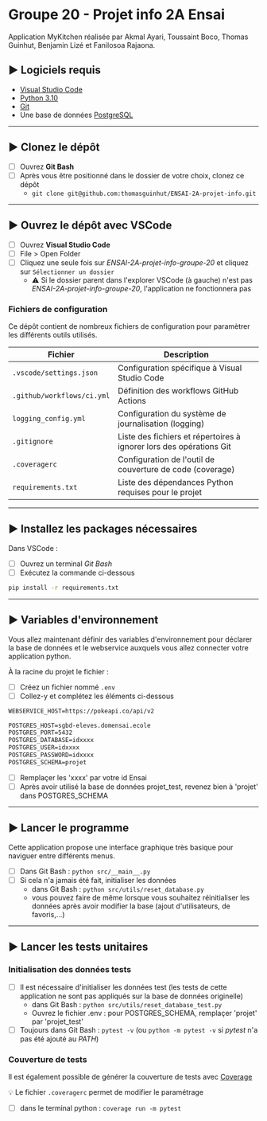 # Groupe 20 - Projet info 2A Ensai

Application MyKitchen réalisée par Akmal Ayari,  Toussaint Boco, Thomas Guinhut, Benjamin Lizé et Fanilosoa Rajaona.

## :arrow_forward: Logiciels requis

- [Visual Studio Code](https://code.visualstudio.com/)
- [Python 3.10](https://www.python.org/)
- [Git](https://git-scm.com/)
- Une base de données [PostgreSQL](https://www.postgresql.org/)

---

## :arrow_forward: Clonez le dépôt

- [ ] Ouvrez **Git Bash**
- [ ] Après vous être positionné dans le dossier de votre choix, clonez ce dépôt
  - `git clone git@github.com:thomasguinhut/ENSAI-2A-projet-info.git`

---

## :arrow_forward: Ouvrez le dépôt avec VSCode

- [ ] Ouvrez **Visual Studio Code**
- [ ] File > Open Folder
- [ ] Cliquez une seule fois sur *ENSAI-2A-projet-info-groupe-20* et cliquez sur `Sélectionner un dossier`
  - :warning: Si le dossier parent dans l'explorer VSCode (à gauche) n'est pas *ENSAI-2A-projet-info-groupe-20*, l'application ne fonctionnera pas

### Fichiers de configuration

Ce dépôt contient de nombreux fichiers de configuration pour paramètrer les différents outils utilisés.

| Fichier                      | Description                                                         |
|------------------------------|---------------------------------------------------------------------|
| `.vscode/settings.json`      | Configuration spécifique à Visual Studio Code                       |
| `.github/workflows/ci.yml`   | Définition des workflows GitHub Actions                             |
| `logging_config.yml`         | Configuration du système de journalisation (logging)                |
| `.gitignore`                 | Liste des fichiers et répertoires à ignorer lors des opérations Git |
| `.coveragerc`                | Configuration de l'outil de couverture de code (coverage)           |
| `requirements.txt`           | Liste des dépendances Python requises pour le projet                |

---

## :arrow_forward: Installez les packages nécessaires

Dans VSCode :

- [ ] Ouvrez un terminal *Git Bash*
- [ ] Exécutez la commande ci-dessous

```bash
pip install -r requirements.txt
```

---

## :arrow_forward: Variables d'environnement

Vous allez maintenant définir des variables d'environnement pour déclarer la base de données et le webservice auxquels vous allez connecter votre application python.

À la racine du projet le fichier :

- [ ] Créez un fichier nommé `.env` 
- [ ] Collez-y et complétez les éléments ci-dessous

```default
WEBSERVICE_HOST=https://pokeapi.co/api/v2

POSTGRES_HOST=sgbd-eleves.domensai.ecole
POSTGRES_PORT=5432
POSTGRES_DATABASE=idxxxx
POSTGRES_USER=idxxxx
POSTGRES_PASSWORD=idxxxx
POSTGRES_SCHEMA=projet
```

- [ ] Remplaçer les 'xxxx' par votre id Ensai
- [ ] Après avoir utilisé la base de données projet_test, revenez bien à 'projet' dans POSTGRES_SCHEMA

---

## :arrow_forward: Lancer le programme

Cette application propose une interface graphique très basique pour naviguer entre différents menus.

- [ ] Dans Git Bash : `python src/__main__.py`
- [ ] Si cela n'a jamais été fait, initialiser les données
  - dans Git Bash : `python src/utils/reset_database.py`
  - vous pouvez faire de même lorsque vous souhaitez réinitialiser les données après avoir modifier la base (ajout d'utilisateurs, de favoris,...)

---

## :arrow_forward: Lancer les tests unitaires

### Initialisation des données tests

- [ ] Il est nécessaire d'initialiser les données test (les tests de cette application ne sont pas appliqués sur la base de données originelle)
  - dans Git Bash : `python src/utils/reset_database_test.py`
  - Ouvrez le fichier .env : pour POSTGRES_SCHEMA, remplaçer 'projet' par 'projet_test'
- [ ] Toujours dans Git Bash : `pytest -v` (ou `python -m pytest -v` si *pytest* n'a pas été ajouté au *PATH*)

### Couverture de tests

Il est également possible de générer la couverture de tests avec [Coverage](https://coverage.readthedocs.io/en/7.4.0/index.html)

:bulb: Le fichier `.coveragerc` permet de modifier le paramétrage

- [ ] dans le terminal python : `coverage run -m pytest`

